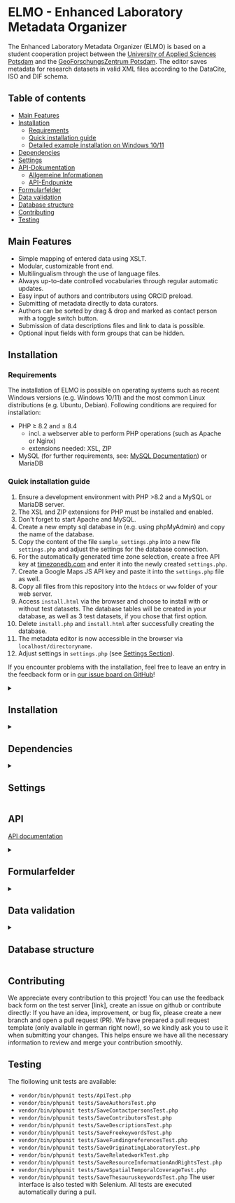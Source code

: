 # ELMO - Enhanced Laboratory Metadata Organizer

The Enhanced Laboratory Metadata Organizer (ELMO) is based on a student cooperation project between the [University of Applied Sciences Potsdam](https://fh-potsdam.de) and the [GeoForschungsZentrum Potsdam](https://gfz.de). The editor saves metadata for research datasets in valid XML files according to the DataCite, ISO and DIF schema.

## Table of contents
  - [Main Features](#main-features)
  - [Installation](#installation)
    - [Requirements](#requirements)
    - [Quick installation guide](#quick-installation-guide)
    - [Detailed example installation on Windows 10/11](#detailed-example-installation-on-windows-1011)
  - [Dependencies](#dependencies)
  - [Settings](#settings)
  - [API-Dokumentation](#api-dokumentation)
    - [Allgemeine Informationen](#allgemeine-informationen)
    - [API-Endpunkte](#api-endpunkte)
  - [Formularfelder](#formularfelder)
  - [Data validation](#data-validation)
  - [Database structure](#database-structure)
  - [Contributing](#contributing)
  - [Testing](#testing)

## Main Features
- Simple mapping of entered data using XSLT.
- Modular, customizable front end.
- Multilingualism through the use of language files.
- Always up-to-date controlled vocabularies through regular automatic updates.
- Easy input of authors and contributors using ORCID preload.
- Submitting of metadata directly to data curators.
- Authors can be sorted by drag & drop and marked as contact person with a toggle switch button.
- Submission of data descriptions files and link to data is possible.
- Optional input fields with form groups that can be hidden.

## Installation

### Requirements

The installation of ELMO is possible on operating systems such as recent Windows versions (e.g. Windows 10/11) and the most common Linux distributions (e.g. Ubuntu, Debian).
Following conditions are required for installation:
- PHP ≥ 8.2 and ≤ 8.4
	- incl. a webserver able to perform PHP operations (such as Apache or Nginx)
	- extensions needed: XSL, ZIP
- MySQL (for further requirements, see: [MySQL Documentation](https://dev.mysql.com/doc/refman/8.0/en/installing-and-configuration.html)) or MariaDB

### Quick installation guide

1. Ensure a development environment with PHP >8.2 and a MySQL or MariaDB server.
2. The XSL and ZIP extensions for PHP must be installed and enabled.
3. Don't forget to start Apache and MySQL.
4. Create a new empty sql database in (e.g. using phpMyAdmin) and copy the name of the database.
5. Copy the content of the file `sample_settings.php` into a new file `settings.php` and adjust the settings for the database connection.
6. For the automatically generated time zone selection, create a free API key at [timezonedb.com](https://timezonedb.com/) and enter it into the newly created `settings.php`.
7. Create a Google Maps JS API key and paste it into the `settings.php` file as well.
8. Copy all files from this repository into the `htdocs` or `www` folder of your web server.
9. Access `install.html` via the browser and choose to install with or without test datasets. The database tables will be created in your database, as well as 3 test datasets, if you chose that first option.
10. Delete `install.php` and `install.html` after successfully creating the database.
11. The metadata editor is now accessible in the browser via `localhost/directoryname`.
12. Adjust settings in `settings.php` (see [Settings Section](#einstellungen)).

If you encounter problems with the installation, feel free to leave an entry in the feedback form or in [our issue board on GitHub](https://github.com/McNamara84/gfz-metadata-editor-msl-v2/issues)!

<details> 
  <summary> 

  ## Installation
  </summary>

  ### Requirements

  The installation of ELMO is possible on operating systems such as recent Windows versions (e.g. Windows 10/11) and the most common Linux distributions (e.g. Ubuntu, Debian).
  Following conditions are required for installation:
  - PHP ≥ 8.2 and ≤ 8.4
    - incl. a webserver able to perform PHP operations (such as Apache or Nginx)
    - extensions needed: XSL, ZIP
  - MySQL (for further requirements, see: [MySQL Documentation](https://dev.mysql.com/doc/refman/8.0/en/installing-and-configuration.html)) or MariaDB

  ### Quick installation guide

  1. Ensure a development environment with PHP >8.2 and a MySQL or MariaDB server.
  2. The XSL and ZIP extensions for PHP must be installed and enabled.
  3. Don't forget to start Apache and MySQL.
  4. Create a new empty sql database in (e.g. using phpMyAdmin) and copy the name of the database.
  5. Copy the content of the file `sample_settings.php` into a new file `settings.php` and adjust the settings for the database connection.
  6. For the automatically generated time zone selection, create a free API key at [timezonedb.com](https://timezonedb.com/) and enter it into the newly created `settings.php`.
  7. Create a Google Maps JS API key and paste it into the `settings.php` file as well.
  8. Copy all files from this repository into the `htdocs` or `www` folder of your web server.
  9. Access `install.php` via the browser. The database tables will be created automatically in your database.
  10. The metadata editor is now accessible in the browser via `localhost/directoryname`.
  11. Adjust settings in `settings.php` (see [Settings Section](#einstellungen)).

  If you encounter problems with the installation, feel free to leave an entry in the feedback form or in [our issue board on GitHub](https://github.com/McNamara84/gfz-metadata-editor-msl-v2/issues)!
  
  <details>
  <summary>

  ### Detailed example installation on Windows 10/11
  </summary>

  This section will further explain the installation of the metadata editor with the help of a more detailed step-by-step guide on how to install the metadata editor on Windows 10/11 using PHP and MySQL. For a local development environment, localhost-based access to the server is usually sufficient.
  #### 1. Setting up the development environment
  - Download and run the installer from the official [PHP website](https://www.php.net/downloads.php) (PHP > 8.2).
  - Install [MySQL](https://dev.mysql.com/downloads/installer/) or MariaDB.
  - Install and enable the XSL and ZIP extensions for PHP. In order to do that, open the `php.ini` file and uncomment the line for the required extensions.
  #### 2. Starting Apache and MySQL
  - If you're using an all-in-one solutions such as XAMPP or WampServer, you can start Apache directly from the XAMPP or WampServer control panel.
  - Alternatively, you can manually start Apache by navigating to the `bin` directory of Apache (e.g., `C:\xampp\apache\bin`) and running `httpd.exe`.
  #### 3. Creating an empty SQL database
  - Using phpMyAdmin: If you're using XAMPP or WampServer, phpMyAdmin is already installed. You can access it by going to `http://localhost/phpmyadmin` in your browser.
  - Create a new database and remember the name of it, as you'll need it later in the next step.
  - Alternatively, using the Windows PowerShell: 
    - Start MySQL in the Shell while being in your SQL directory: `mysql -u root -p`
    - Create a database: `CREATE DATABASE your_database;`
    - Create a new MySQL-user for the installation: `CREATE USER 'username'@'localhost' IDENTIFIED BY 'password';`
    - Granting rights to this user: `GRANT CREATE ON your_database.* TO 'username'@'localhost';` and save with `FLUSH PRIVILEGES;`
    - Optional: confirm the creation of the database while being logged in as the new user: `SHOW DATABASES;`
  #### 4. Setting up the `settings.php` file
  - Download all files from this repository into the `htdocs`or`www`folder of your webserver.
  - Create `settings.php`:
     - Copy the entire contents of `sample_settings.php` which is located in the first level of the ELMO repository and save it as `settings.php` in the same directory.
  - Adjust the database connection:
    - Open the `settings.php` file with a text editor and modify the database connection settings according to your database name, user, password and host. The default MySQL user ist 'root'. Change this to the MySQL-user you just created in step 3. The host value typically remains as 'localhost'.
  #### 5. Setting up the application
  - Access the installation script in your browser as follows: `http://localhost/your_directory/install.html`. This script will automatically create the required tables in the database you specified in step 3. In addition, three test datasets are installed through `install.html` if you chose this option.
  #### 6. Delete installation files
  - Please delete `install.php` and `install.html` after successfully creating the database.
  #### 7. (Optional) Creating an API key for the automatically generated time zone selection
  - Sign up for a free API key at [timezonedb.com](https://timezonedb.com/). After registration, you should receive an email with your account data including your API key.
  - Insert your API key in `settings.php`in the according line.
  #### 8. Creating a Google Maps JS API key
  - Get a Google Maps JS API key via the [Google Cloud Console](https://console.cloud.google.com). To do this, create a project, enable the Google Maps JavaScript API and get your API key.
  - Insert your Google Maps API key in the corresponding line in the `settings.php`file. 
  #### 9. Accessing the metadata editor
  - After the installation is complete, you should be able to access the metadata editor in your browser at `http://localhost/your_directory`.
  - Settings may be modified in `settings.php`.
  </details>
</details> 

<details>
  <summary>

  ## Dependencies
  </summary>

The following third-party dependencies are included in header.html and footer.html:

- [Bootstrap 5.3.3](https://github.com/twbs/bootstrap/releases)<br>
  For the design, responsiveness and dark mode.
- [Bootstrap Icons 1.11.3](https://github.com/twbs/icons/releases)<br>
  For the icons used.
- [jQuery 3.7.1](https://github.com/jquery/jquery/releases)<br>
  For the event handlers in JavaScript and to simplify the JavaScript code.
- [jQuery UI 1.14.1](https://github.com/jquery/jquery-ui/releases)<br>
  Extends jQuery with the autocomplete function that we currently use for the affiliation fields.
- [Tagify 4.33.2](https://github.com/yairEO/tagify/releases)<br>
  Is used for the Thesaurus Keywords field, the entry of multiple affiliations and free keywords.
- [jsTree 3.3.17](https://github.com/vakata/jstree/releases)<br>
  Is used to display the thesauri as a hierarchical tree structure.
- [Swagger UI 5.18.2](https://github.com/swagger-api/swagger-ui/releases)<br>
  For displaying the dynamic and interactive API documentation in accordance with OpenAPI standard 3.1.
</details>

<details>
  <summary>

  ## Settings
  </summary>

  In addition to the access data for the database, other settings can also be adjusted in the `settings.php` file:

  - `$host`: Database host.
  - `$username`: Username of the user with access to the given database.
  - `$password`: Password of database user.
  - `$database`: Name of the database created.
  - `$maxTitles`: Defines the maximum number of titles that users can enter in the editor.
  - `$apiKeyElmo`: A self-defined security key to connect cron jobs with api calls to `/update/` for refreshing the vocabularies.
  - `$mslLabsUrl`: URL to the JSON file with the current list of laboratories.
  - `$showFeedbackLink`: true-> feedback function switched on, false-> feedback function switched off
  - `$smtpHost`: URL to the SMTP mail server
  - `$smtpPort`: Port of the mail server
  - `$smtpUser`: User name of the mailbox for sending the mails
  - `$smtpPassword`: Password of the mailbox
  - `$smtpSender`: Name of the sender in the feedback mails
  - `$feedbackAddress`: Email Address to which the feedback is sent
  - `$xmlSubmitAddress`: Email Address to which the finished XML file is sent
  - `$showMslLabs`: Specifies whether the form group Originating Laboratory should be displayed (true/false).
  - `$showMslVocabs`: Specifies whether the form group MSL keywords should be displayed (true/false).
</details>

## API

[API documentation](https://elmo.cats4future.de/api/v2/docs/index.html)

<details>
  <summary>

  ## Formularfelder
  </summary>

### Resource Information

- DOI

  This field contains the DOI (Digital Object Identifier) that identifies the resource.
  - Data type: String
  - Occurrence: 0-1
  - The corresponding field in the database where the value is stored is called: `doi` in the table `Resource`
  - Restrictions: Must be in “prefix/suffix” format
  - [DataCite documentation](https://datacite-metadata-schema.readthedocs.io/en/4.5/properties/identifier/)
  - Example values: `10.5880/GFZ.3.1.2024.002`, `10.5880/pik.2024.001`
  - Mapping: is mapped to `<identifier>` in the DataCite scheme and to `<gmd:fileIdentifier>` as well as `<gmd:identifier> <gmd:MD_Identifier> <gmd:code>` and `<gmd:distributionInfo> <gmd:MD_Distribution> <gmd:transferOptions> <gmd:MD_DigitalTransferOptions> <gmd:onLine> <gmd:CI_OnlineResource>` in the ISO scheme

- Publication Year

    This field contains the publication year of the resource.
    - Data type: Year
    - Occurrence: 1
    - The corresponding field in the database where the value is saved is called: `year` in the table `year`
    - Restrictions: A year in four-digit format. Values allowed in four-digit format: 1901 to 2155 (due to data type YEAR)
    - [DataCite documentation](https://datacite-metadata-schema.readthedocs.io/en/4.5/properties/publicationyear/#publicationyear)
    - Example values: `1998`, `2018`
    - Mapping: is mapped to `<publicationYear>` in the DataCite scheme


- Resource Type

  This field contains the type of resource.
  - Data type: String
  - Occurrence: 1
  - The corresponding field in the database where the value is saved is called: `resource_type_general` in the table `Resource_Type`
  - Restrictions: must be selected from [controlled list](https://datacite-metadata-schema.readthedocs.io/en/4.5/appendices/appendix-1/resourceTypeGeneral/#resourcetypegeneral) 
  - [DataCite documentation](https://datacite-metadata-schema.readthedocs.io/en/4.5/properties/resourcetype/#a-resourcetypegeneral)
  - Example values: `Dataset`, `Audiovisual`, `Book`
  - Mapping: mapped to `<resourceType resourceTypeGeneral="XX">` in the DataCite scheme

- Version

  This field contains the version number of the resource.
  - Data type: Float
  - Occurrence: 0-1
  - The corresponding field in the database where the value is saved is called: `version` in the table `Resource`
  - Restrictions: None 
  - [DataCite documentation](https://datacite-metadata-schema.readthedocs.io/en/4.5/properties/version/)
  - Example values: `1.0` `2.1` `3.5`
  - Mapping: mapped to `<version>` in DataCite scheme

- Language of Dataset

  This field contains the language of the dataset
  - Data type: String
  - Occurence: 1
  - The corresponding field in the database where the value is saved is called: `name` in the table `Language`
  - Restrictions: must be selected from controlled list
  - [DataCite documentation](https://datacite-metadata-schema.readthedocs.io/en/4.5/properties/language/)
  - Beispielwerte: `Englisch`, `German`, `French`
  - Mapping: mapped to `<language>` element in DataCite scheme and to `<gmd:language>` in ISO scheme 

- Title

  This field contains the title of the resource.
  - Data type: String
  - Occurrence: 1-n, with n=$maxTitles specified in the settings.php
  - The corresponding field in the database where the value is stored is called: `text` in the table `title`
  - Restrictions: None
  - [DataCite documentation](https://datacite-metadata-schema.readthedocs.io/en/4.5/properties/title/)
  - Example values: `Drone based photogrammetry data at the Geysir`
  - Mapping: mapped to `<titles> <title>` in DataCite scheme and `<identificationInfo> <MD_DataIdentification> <citation> <CI_Citation> <title>` or `...<alternateTitle` depending on the title type

- Title Type

  This field contains the type of title (other than the main title).
  - Data type: String
  - Occurrence: 1, if the corresponding title is not the main title
  - The corresponding field in the database where the value is stored is called: `name` in the table `Title_Type`
  - Restrictions: must be selected from controlled list
  - [DataCite documentation](https://datacite-metadata-schema.readthedocs.io/en/4.5/properties/title/#a-titletype)
  - Example values: `Translated Title`
  - Mapping: mapped to `<title titleType="TranslatedTitle">` in the datacite scheme

### Licenses & Rights

- Rights Title
The content of this field is mapped to `<rights>` in the DataCite scheme and to `<resourceConstraints> <gmd:MD_Constraints> <gmd:useLimitation>` as well as `<gmd:resourceConstraints> <gmd:MD_LegalConstraints>` in the ISO scheme.

  This field contains the title of the license with its abbreviation.
  - Data type: String
  - Occurrence: 1
  - The corresponding fields in the database where the value is stored is called: `text`and `rightsIdentifier` in the table `Rights`
  - Restrictions: Mandatory field. Must be selected from controlled list
  - [DataCite documentation](https://datacite-metadata-schema.readthedocs.io/en/4.5/properties/rights/)
  - Example value: `Creative Commons Attribution 4.0 International (CC-BY-4.0)`

- *Saved in backend (not visible to user):* rightsURI

  This field contains the URI of the License.
  - Data Type: String
  - Occurence: 1
  - The corresponding fields in the database where the value is stored is called: `rightsURI` in the table `Rights`
  - Restrictions: Mandatory field. Must be selected from controlled list
  - [DataCite documentation](https://datacite-metadata-schema.readthedocs.io/en/4.5/properties/rights/#a-rightsuri)
  - Example values: `https://creativecommons.org/licenses/by/4.0/legalcode`

- *Saved in backend (not visible to user):* forSoftware

  This field specifies if the license is used for software (forSoftware=1) or not (forSoftware=0). The controlled list changes for users based on this parameter when resource type Software is chosen.

### Authors
Author information mapped to `<creator>` element in the datacite scheme and to `<citedResponsibleParty>` in the ISO scheme.
Occurrence is: 1-n

- Last Name 

  This field contains the author's surname.
  - Data type: String
  - Occurrence: 1
  - The corresponding field in the database where the value is stored is called: `familyname` in the table `author`
  - Restrictions: mandatory field, only letters allowed
  - [DataCite documentation](https://datacite-metadata-schema.readthedocs.io/en/4.5/properties/creator/#familyname)
  - Example values: `Jemison`, `Smith`

- First Name

  This field contains the author's first name.
  - Data type: String
  - Occurrence: 1
  - The corresponding field in the database where the value is stored is called: `givenname` in the table `author`
  - Restrictions: mandatory field, only letters allowed
  - [DataCite documentation](https://datacite-metadata-schema.readthedocs.io/en/4.5/properties/creator/#givenname)
  - Example values: `Lisa`, `Elisa`

- Author ORCID

  This field contains the author's ORCID (Open Researcher and Contributor ID).
  - Data type: String
  - Occurrence: 0-1
  - The corresponding field in the database where the value is stored is called: `orcid` in the table `author`
  - Restrictions: Must be in the format “xxxx-xxxx-xxxx-xxxx-xxxx”.
  - [DataCite documentation](https://datacite-metadata-schema.readthedocs.io/en/4.5/properties/creator/#nameidentifier)
  - Example values: `0000-0001-5727-2427`, `0000-0003-4816-5915`

- Affiliation
 
  This field contains the author's affiliation.
  - Data type: String
  - Occurrence: 0-n
  - The corresponding field in the database where the value is stored is called: `name` in the table `affiliation`
  - Restrictions: None, can be chosen from the dropdown menu or given as free text
  - [DataCite documentation](https://datacite-metadata-schema.readthedocs.io/en/4.5/properties/creator/#affiliation)
  - Example values: `Technische Universität Berlin`, `Helmholtz Centre Potsdam - GFZ German Research Centre for Geosciences`

- *Saved in backend (not visible to user):* rorId

  If an affiliation is chosen from the dropdown menu, which contains the entry from the Research Organization Registry (ROR), the assiciated ROR-ID is saved.
  - Occurrence: 0-n
  - The corresponding field in the database where the value is stored is called: `rorId` in the table `affiliation`
  - Restrictions: is automatically saved when an affiliation is chosen
  - [DataCite documentation](https://datacite-metadata-schema.readthedocs.io/en/4.5/properties/creator/#a-affiliationidentifier)
  - Example values: `03v4gjf40`, `04z8jg394`

#### Contact Person(s)
A Contact Person is saved as a "Contributor" with the role "Contact Person" in the DataCite scheme (version 4.5) and as a "Point of Contact" in the ISO scheme (Version 2012-07-13). Authors can be labelled as a contact person with the help of a toggle switch button which adds the additional fields required for contact (Email address, Website).

- Last name

  This field contains the surname of the person.
  - Data type: String
  - Occurrence: 1
  - The corresponding field in the database where the value is stored is called: familyname in the Contact_Person table
  - Restrictions: Mandatory
  - Example values: `Jemison`, `Smith`

- Firstname

  This field contains the first name of the person.
  - Data type: String
  - Occurrence: 1
  - The corresponding field in the database where the value is stored is called: givenname in the table Contact_Person
  - Restrictions: Mandatory
  - Example values: `John`, `Jane`

- Email address

  This field contains the email address of the person or organisation.
  - Data type: String
  - Occurrence: 1
  - The corresponding field in the database where the value is stored is called: email in the Contact_Person table
  - Restrictions: Mandatory
  - Example values: `ali.mohammed@gfz.de`, `holger.ehrmann@gfz.de`

- Website

  This field contains the organisation's website.
  - Data type: String
  - Occurrence: 0-1
  - The corresponding field in the database where the value is stored is called: website in the Contact_Person table
  - Restrictions: Optional
  - Example values: `gfz.de`, `fh-potsdam.de`

- Affiliation
  This field contains the affiliation of the person.
  - Data type: String
  - Occurrence: 0-n
  - The corresponding field in the database where the value is saved is called: name in the Affiliation table.
  - Restrictions: Optional
  - Example values: `Technische Universität Berlin`, `GFZ, Helmholtz-Zentrum Potsdam - Deutsches GeoForschungsZentrum GFZ`
  - Note: As in all affiliation fields the ROR ID is saved, when an affiliation is chosen from the list

### Originating Laboratory
The controlled list is provided and maintained by Utrecht University ([MSL Laboratories](https://github.com/UtrechtUniversity/msl_vocabularies/blob/main/vocabularies/labs/labnames.json)) and can be updated via API call (see [API documentation](https://elmo.cats4future.de/api/v2/docs/index.html)).

- Laboratory Name
  This field contains the laboratory, where the research data came from. Its content is mapped to `<contributor contributorType="HostingInstitution"><contributorName>` in the DataCite scheme. 
  - Data Type: String
  - Occurence: 0-n
  - The corresponding field in the database is called: `laboratoryname` in the table `originating_laboratory`
  - Restrictions: Controlled list
  - [DataCite documentation](https://datacite-metadata-schema.readthedocs.io/en/4.5/properties/contributor/#a-contributortype)
  - Example values: `Fragmentation Lab (Ludwig-Maximilians-University Munich, Germany)`, `TecMOD - GRmodel (CNRS-Rennes 1 University, France)`

- *Saved in backend (not visible to user):* LabId, laboratoryAffiliation
    The purpose of these fields is to clearly identify the originating laboratory. The contents are mapped to `<nameIdentifier nameIdentifierScheme="labid">` and `<affiliation>` in the DataCite scheme.
    - Data type: String
    - Occurence: 1
    - The corresponding field in the database where the values are saved are called: `labId` in the table `originating_laboratory` and `name` in the table `affiliation`
    - Restrictions: Fields are filled automatically with data provided by the vocabulary provider and maintainer
    - Example values: 
      LabID `9cd562c216daa82792972a074a222c52`, 
      laboratoryAffiliation `Ludwig-Maximilians-University Munich, Munich, Germany`


### Contributors

#### _Person_
Contributor fields are optional. Only when one of the fields is filled the fields "Last Name", "First Name" and "Role" become mandatory . The contents of the fields are mapped to `<contributor contributorType="ROLE">` with `<contributorName nameType="Personal">` in the DataCite scheme.

- ORCID

  This field contains the ORCID of the contributor (Open Researcher and Contributor ID).
  - Data type: String
  - Occurrence: 0-1
  - The corresponding field in the database where the value is stored is called: `orcid` in the `Contributor_Person` table
  - Restrictions: Must be in the format “xxxx-xxxx-xxxx-xxxx-xxxx”
  - [DataCite documentation](https://datacite-metadata-schema.readthedocs.io/en/4.5/properties/contributor/#a-nameidentifierscheme)
  - Example values: `1452-9875-4521-7893`, `0082-4781-1312-884x`

- Last Name 

  This field contains the contributpr's surname.
  - Data type: String
  - Occurrence: 1, if a contributor person is specified
  - The corresponding field in the database where the value is stored is called: `familyname` in the table `Contributor_Person`
  - Restrictions: Only letters are allowed.
  - [DataCite documentation](https://datacite-metadata-schema.readthedocs.io/en/4.5/properties/contributor/#familyname)
  - Example values: `Jemison`, `Smith`

- First Name

  This field contains the contributpr's surname.
  - Data type: String
  - Occurrence: 1, if a contributor person is specified
  - The corresponding field in the database where the value is stored is called: `givenname` in the table `Contributor_Person`
  - Restrictions: Only letters are allowed
  - [DataCite documentation](https://datacite-metadata-schema.readthedocs.io/en/4.5/properties/contributor/#givenname)
  - Example values: `John`, `Jane`

- Role

  This field contains the role(s) of the contributor(s).
  - Data type: String
  - Occurrence: 1-10, if a contributor person is specified
  - The corresponding field in the database where the value is stored is called: `name` in the `Role` table
  - Restrictions: must be selcted from controlled list
  - [DataCite documentation](https://datacite-metadata-schema.readthedocs.io/en/4.5/properties/contributor/#a-contributortype)
  - Example values: `Data Manager`, `Project Manager`

- Affiliation

  This field contains the affiliation of the contributor(s).
  - Data type: String
  - Occurrence: 0-n
  - The corresponding field in the database where the value is stored is called: `name` in the table `Affiliation`
  - Restrictions: None, can be selected from list
  - [DataCite documentation](https://datacite-metadata-schema.readthedocs.io/en/4.5/properties/contributor/#affiliation)
  - Example values: `Technische Universität Berlin`, `GFZ, Helmholtz-Zentrum Potsdam - Deutsches GeoForschungsZentrum GFZ`
    - Note: As in all affiliation fields the ROR ID is saved, when an affiliation is chosen from the list

#### _Organisation_
Contributor fields are optional. Only when one of the fields is filled the fields "Organisation Name" and "Role" become mandatory. The contents of the fields are mapped to `<contributor contributorType="ROLE">` in the DataCite scheme with `<contributorName nameType="Organizational">`

- Organisation Name

  This field contains the name of the institution.
  - Data type: String
  - Occurrence: 1, if contributing organisation is specified
  - The corresponding field in the database where the value is saved is called: `name` in the table `contributor_institution`
  - Restrictions: None
  - [DataCite documentation](https://datacite-metadata-schema.readthedocs.io/en/4.5/properties/contributor/#contributorname)
  - Example values: `University of Applied Sciences Potsdam`, `Helmholtz Centre Potsdam - GFZ German Research Centre for Geosciences`

- Role

  This field contains the role/roles of the institution.
  - Data type: String
  - Occurrence: 1-10
  - The corresponding field in the database where the value is stored is called: `name` in the table `Role`
  - Restrictions: must be selected from controlled list
  - [DataCite documentation](https://datacite-metadata-schema.readthedocs.io/en/4.5/properties/contributor/#a-contributortype)
  - Example values: `Data Collector`, `Data Curator`.
  
- Affiliation

  This field contains the affiliation of the contributing institution.
  - Data type: String
  - Occurrence: 0-n
  - The corresponding field in the database where the value is stored is called: `name` in the `Affiliation` table
  - Restrictions: None, can be selected from list
  - [DataCite documentation](https://datacite-metadata-schema.readthedocs.io/en/4.5/properties/contributor/#affiliation)
  - Example values: `Education and Science Workers' Union`, `Institute of Science and Ethics`
  - Note: As in all affiliation fields the ROR ID is saved, when an affiliation is chosen from the list
 
### Descriptions
- Abstract
  This field contains the abstract of the dataset. It is mapped to `<descriptions><description descriptionType="Abstract">` in the DataCite scheme and to `<identificationInfo><MD_DataIdentification><abstract>` in the ISO scheme
  - Data type: String
  - Occurence: 1
  - The corresponding field in the database where the value is saved is called: `description` in the table `description` with `type=Abstract`
  - Restrictions: None
  - [DataCite documentation](https://datacite-metadata-schema.readthedocs.io/en/4.5/appendices/appendix-1/descriptionType/#abstract)
  - Example value: `The dataset contains a subset of an airborne hyperspectral HyMap image over the Cabo de Gata-Nίjar Natural Park in Spain from 15.06.2005, and soil wet chemistry data based on in-situ soil sampling. The Cabo de Gata-Nίjar Natural Park is a semi-arid mediterranean area in Southern Spain, sparsely populated and with a range of landscape patterns.`

- Methods
  This field contains the The methodology employed for the study or research. It is mapped to `<descriptions><description descriptionType="Methods">` in the DataCite scheme.
  - Data type: String
  - Occurence: 0-1
  - The corresponding field in the database where the value is saved is called: `description` in the table `description` with `type = Methods`
  - Restrictions: None
  - [DataCite documentation](https://datacite-metadata-schema.readthedocs.io/en/4.5/appendices/appendix-1/descriptionType/#methods)
  - Example value: `Graphical representation of the steps used to reconstruct sequence alignments of the Nudix superfamily, as described in the Materials and Methods section. (A) The pipeline to build the 78-PDB structure guided sequence alignment. (B) The pipeline to build the 324-core sequence alignment guided by the 78-PDB sequence alignment. (C) The pipeline to build the alignment of the complete Nudix clan (38,950 sequences). (D) Illustration of how to combine two alignment into one guided by a scaffold alignment.`

- TechnicalInfo
  This field contains detailed information that may be associated with design, implementation, operation, use, and/or maintenance of a process, system, or instrument. It is mapped to `<descriptions><description descriptionType="TechnicalInfo">` in the DataCite scheme.
  - Data type: String
  - Occurence: 0-1
  - The corresponding field in the database where the value is saved is called: `description` in the table `description` with `type = Technical Information`
  - Restrictions: None
  - [DataCite documentation](https://datacite-metadata-schema.readthedocs.io/en/4.5/appendices/appendix-1/descriptionType/#technicalinfo)
  - Example value: `Scripts written and run using Wolfram Mathematica (confirmed with versions 10.2 to 11.1). Assumes raw data matches format produced by a LTQ Orbitrap Velos mass spectrometer and exported by the proprietary software (Xcalibur) to a comma-separated values (.csv) file. The .csv files are the expected input into the Mathematica scripts. `

- Other
  Other description information that does not fit into an existing category. Content of the field is mapped to `<descriptions><description descriptionType="Other">` in the DataCite scheme.
  - Data type: String
  - Occurence: 0-1
  - The corresponding field in the database where the value is saved is called: `description` in the table `description` with `type = Other`
  - Restrictions: None
  - [DataCite documentation](https://datacite-metadata-schema.readthedocs.io/en/4.5/appendices/appendix-1/descriptionType/#other)
  - Example value:  `This is the description of a data set that does not fit into the categories of abstract, methods or technical information, but is nevertheless extremely necessary.`

### Keywords
Contents from the keyword fields "EPOS Multi-Scale Laboratories Keywords", "GCMD Science Keywords" and "Free Keywords" are mapped to `<subject>` in the DataCite 4.5 scheme and to `<descriptiveKeywords> <MD_Keywords> <keyword>` in the ISO scheme. 

#### EPOS Multi-Scale Laboratories Keywords

Keywords from the [EPOS Multi-Scale Laboratories vocabularies](https://epos-msl.uu.nl/vocabularies) are provided by Utrecht University on [GitHub](https://github.com/UtrechtUniversity/msl_vocabularies). Vocabulary can be updated from the repository via API (see [API Documentation](https://elmo.cats4future.de/api/v2/docs/index.html)).

- EPOS Multi-Scale Laboratories Keyword

  This field contains keywords to describe the content of the resource.
  - Data type: String
  - Occurrence: 0-n
  - The corresponding field in the database is called: `keyword` in the table `thesaurus_keywords`
  - Restrictions: Controlled vocabulary
  - [DataCite documentation](https://datacite-metadata-schema.readthedocs.io/en/4.5/properties/subject/)
  - Example values: `Material > minerals > chemical elements > selenium`, `Geochemistry > measured property > selenium`

- *Saved in backend (not visible to user):* scheme, schemeURI, valueURI und language

  The purpose of these fields is to clearly identify the keyword.
  - Data type: String
  - Occurence: 1 for controlled (thesaurus) keywords
  - The corresponding field in the database where the value is saved is called: `scheme`, `schemeURI`, `valueURI` and `language` in the table `thesaurus_keywords`
  - Restrictions: fields are filled automatically with data provided by the vocabulary provider and maintainer
  - [DataCite documentation](https://datacite-metadata-schema.readthedocs.io/en/4.5/properties/subject/#a-scheme)
  - Example values: 
    scheme `https://epos-msl.uu.nl/voc/materials/1.3/`, 
    schemeURI `https://epos-msl.uu.nl/voc/materials/1.3/`, 
    valueURI `https://epos-msl.uu.nl/voc/materials/1.3/minerals-chemical_elements-selenium`, 
    language `en`

#### GCMD Science Keywords

Keywords from the GCMD vocabulary. Only GCMD Science Keywords (Earth Science and Earth Science Services) are available for selection. Can be updated from [NASA's GCMD](https://www.earthdata.nasa.gov/data/tools/idn/gcmd-keyword-viewer) repository via API (see [API documentation](https://elmo.cats4future.de/api/v2/docs/index.html))

- GCMD Science Keyword

  This field contains keywords to describe the content of the resource.
  - Data type: String
  - Occurrence: 0-n
  - The corresponding field in the database is called: `keyword` in the table `thesaurus_keywords`
  - Restrictions: Terms can be selected from controlled list
  - [DataCite documentation](https://datacite-metadata-schema.readthedocs.io/en/4.5/properties/subject/)
  - Example Values: `Science Keywords > EARTH SCIENCE > OCEANS > SEA ICE > SEA ICE VOLUME`,`Science Keywords > EARTH SCIENCE > TERRESTRIAL HYDROSPHERE > WATER QUALITY/WATER CHEMISTRY > CONTAMINANTS > SELENIUM`

- *Saved in backend (not visible to user):* scheme, schemeURI, valueURI, language

  The purpose of these fields is to clearly identify the keyword.
  - Data type: String
  - Occurence: 1 for controlled (thesaurus) keywords
  - The corresponding field in the database where the value is saved is called: `scheme`, `schemeURI`, `valueURI` and `language` in the table `thesaurus_keywords`
  - Restrictions: fields are filled automatically with data provided by the vocabulary provider and maintainer
  - [DataCite documentation](https://datacite-metadata-schema.readthedocs.io/en/4.5/properties/subject/#a-scheme)
  - Example values: 
    scheme `NASA/GCMD Earth Science Keywords`, 
    schemeURI `https://gcmd.earthdata.nasa.gov/kms/concepts/concept_scheme/sciencekeywords"`, 
    valueURI `https://gcmd.earthdata.nasa.gov/kms/concept/b2318fb3-788c-4f36-a1d1-36670d2da747"`, 
    language `en`

#### Free Keywords

- Free Keyword

This field contains free keywords that are not part of a thesaurus.
  - Data type: String
  - Occurrence: 0-n
  - The corresponding field in the database where the value is saved is called: `free_keyword` in the table `free_keywords`
  - Restrictions: Dublicates are not allowed
  - [DataCite documentation](https://datacite-metadata-schema.readthedocs.io/en/4.5/properties/subject/#a-scheme)
  - Example values: `Seismic tremor`, `Acoustic Emission`

### Dates
In the DataCite scheme: All field data are mapped to `<dates>`, with `dateType dateType="Available">` for the Embargo and `dateType="Created"` for the Date created.
In the ISO scheme: The data from Date created are mapped to `<date>`, while Embargo until are mapped to `<gml:endPosition>`.

- Date created
  
  This field contains the date the resource itself was put together; this could refer to a timeframe in ancient history, a date range, or a single date for a final component, e.g., the finalized file with all the data.
  - Data type: Date
  - Occurrence: 1
  - The corresponding field in the database where the value is stored is called: `dateCreated` in the `resource` table
  - Restrictions: This field must be a valid calendar date
  - [DataCite documentation](https://datacite-metadata-schema.readthedocs.io/en/4.5/appendices/appendix-1/dateType/#created)
  - Example values: `2024-06-05` `1999-04-07`

- Embargo until

  This field contains the date the resource is made publicly available, marking the end of an embargo period.
  - Data typ: Date
  - Occurrence: 0-1
  - The corresponding field in the database where the value is stored is called: `dateEmbargoUntil` in the `resource` table
  - Restrictions: This field must be a valid calendar date
  - [DataCite documentation](https://datacite-metadata-schema.readthedocs.io/en/4.5/appendices/appendix-1/dateType/#available)
  - Example values: `2024-06-15` `2000-12-31`

### Spatial and temporal coverage

Spatial and temporal coverage specifies the geographic region and time frame that the dataset encompasses, providing essential context for its relevance and applicability.
In the DataCite scheme: The data from Latitude, Longitude and Description are mapped to `<geoLocations>`, while Start Date/Time and End Date/Time are mapped to `<date dateType="Collected">`.
In the ISO scheme: All field data are mapped to `<EX_Extent>`. Occurency of spatial and temporal coverage is 0-n.

- Latitude Min
  
  This field contains the geographic latitude of a single coordinate or the smaller geographic latitude of a rectangle.
  - Data type: Floating-point number
  - Occurrence: 0-1
  - The corresponding field in the database where the value is stored is called: latitudeMin in the spatial_temporal_coverage table
  - Restrictions: Only positive and negative numbers in the value range from -90 to +90
  - [DataCite documentation](https://datacite-metadata-schema.readthedocs.io/en/4.5/properties/geolocation/#southboundlatitude)
  - Example values: `52.0317983498743` `-3.234`

- Latitude Max
  
  This field contains the larger geographic latitude of a rectangle.
  - Data type: Floating-point number
  - Occurrence: 0-1, becomes mandatory if Longitude Max is filled
  - The corresponding field in the database where the value is stored is called: latitudeMax in the spatial_temporal_coverage table
  - Restrictions: Only positive and negative numbers in the value range from -90 to +90
  - [DataCite documentation](https://datacite-metadata-schema.readthedocs.io/en/4.5/properties/geolocation/#northboundlatitude)
  - Example values: `49.72437624376` `-32.82438824398`
  
- Longitude Min
  
  This field contains the geographic longitude of a single coordinate or the smaller geographic longitude of a rectangle.
  - Data type: Floating-point number
  - Occurrence: 0-1
  - The corresponding field in the database where the value is stored is called: longitudeMin in the spatial_temporal_coverage table
  - Restrictions: Only positive and negative numbers in the value range from -180 to +180
  - [DataCite documentation](https://datacite-metadata-schema.readthedocs.io/en/4.5/properties/geolocation/#westboundlongitude)
  - Example values: `108.0317983498743` `-3.04`
  
- Longitude Max
  
  This field contains the larger geographic longitude of a rectangle.
  - Data type: Floating-point number
  - Occurrence: 0-1, becomes mandatory if Latitude Max is filled
  - The corresponding field in the database where the value is stored is called: longitudeMax in the spatial_temporal_coverage table
  - Restrictions: Only positive and negative numbers in the value range from -180 to +180
  - [DataCite documentation](https://datacite-metadata-schema.readthedocs.io/en/4.5/properties/geolocation/#eastboundlongitude)
  - Example values: `99.037543735498743` `-6.4`
  
- Description

  This field contains a free-text explanation of the geographic and temporal context.
  - Data type: Free text
  - Occurrence: 0-1
  - The corresponding field in the database where the value is stored is called: description in the spatial_temporal_coverage table
  - Restrictions: none
  - [DataCite documentation](https://datacite-metadata-schema.readthedocs.io/en/4.5/properties/geolocation/#geolocationplace)
  - Example values: `Several boreholes at regular intervals distributed over the entire surface.`
  
- Start Date
  
  This field contains the starting date of the temporal classification of the dataset.
  - Data type: DATE
  - Occurrence: 0-1 
  - The corresponding field in the database where the value is stored is called: dateStart in the spatial_temporal_coverage table
  - Restrictions: YYYY-MM-DD
  - [DataCite documentation](https://datacite-metadata-schema.readthedocs.io/en/4.5/appendices/appendix-1/dateType/#collected)
  - Example values: `2024-01-02` `1999-08-07`
  
- Start Time
  
  This field contains the starting time.
  - Data type: TIME  
  - Occurrence: 0-1, becomes mandatory, if any time in Spatial and Temporal Coverage is specified, to achieve data consistency
  - The corresponding field in the database where the value is stored is called: timeStart in the spatial_temporal_coverage table
  - Restrictions: hh:mm:ss
  - [DataCite documentation](https://datacite-metadata-schema.readthedocs.io/en/4.5/appendices/appendix-1/dateType/#collected)
  - Example values: `10:43:50` `04:00:00`
  
- End Date
  
  This field contains the ending date of the temporal classification of the dataset.
  - Data type: DATE
  - Occurrence: 0-1
  - The corresponding field in the database where the value is stored is called: dateEnd in the spatial_temporal_coverage table
  - Restrictions: YYYY-MM-DD
  - [DataCite documentation](https://datacite-metadata-schema.readthedocs.io/en/4.5/appendices/appendix-1/dateType/#collected)
  - Example values: `1998-01-02` `2001-07-08`
  
- End Time
  
  This field contains the ending time.
  - Data type: TIME 
  - Occurrence: 0-1, becomes mandatory, if any time in Spatial and Temporal Coverage is specified, to achieve data consistency
  - The corresponding field in the database where the value is stored is called: timeEnd in the spatial_temporal_coverage table
  - Restrictions: hh:mm:ss
  - [DataCite documentation](https://datacite-metadata-schema.readthedocs.io/en/4.5/appendices/appendix-1/dateType/#collected)
  - Example values: `11:34:56` `09:00:00`
  
- Timezone
  
  This field contains the timezone of the start and end times specified. All possible timezones are regularly updated via the API using the getTimezones method if a CronJob is configured on the server. Important: The API key for timezonedb.com must be specified in the settings to enable automatic updates!
  - Data type: String
  - Occurrence: 0-1, mandatory, when Start Date, Start Time, End Date or End Time is filled
  - The corresponding field in the database where the value is stored is called: timezone in the spatial_temporal_coverage table
  - Restrictions: Only values from the list are permitted
  - ISO documentation
  - Example values: `+02:00` `-08:00`

### Related Work
This is mapped to `<relatedIdentifier>` in the DataCite scheme and to `<gmd:aggregationInfo>` in the ISO scheme (not yet implemented). The element is optional in both schemes.

- Relation

  This field contains the type of relation.
  - Data type: String
  - Occurrence: 1, if relatedIdentifier is <0
  - The corresponding field in the database where the value is saved is called: `relation_fk` in the `Related_Work` table
  - Restrictions: A relation type must be selected, if related work is specified
  - Relations can be chosen from a controlled List: [DataCite documentation](https://datacite-metadata-schema.readthedocs.io/en/4.5/properties/relatedidentifier/#b-relationtype)
  - Example values: `IsCitedBy` `IsSupplementTo` `IsContinuedBy`

- Identifier

  - This field contains the identifier
  - Data type: String
  - Occurrence: 1, if relatedIdentifier is <0
  - The corresponding field in the database where the value is stored is called: `Identifier` in the `Related_Work` table
  - Restrictions: Must be specified, if related work specified
  - [DataCite documentation](https://datacite-metadata-schema.readthedocs.io/en/4.5/properties/relatedidentifier/)
  - Example values: `13030/tqb3kh97gh8w`, `0706.0001`, `10.26022/IEDA/112263`

- Identifier Type

  - This field contains the type of the relatedIdentifier.
  - Data type: String
  - Occurrence: 0-1
  - The corresponding field in the database where the value is stored is called: `identifier_type_fk` in the `Related_Work` table
  - if possible, the Identifier Type is automatically selected based on the structure of Identifier (see `function updateIdentifierType`) 
  - Restrictions: Must be selected, if related work is specified
  - must be chosen from a controlled List: [DataCite documentation](https://datacite-metadata-schema.readthedocs.io/en/4.5/properties/relatedidentifier/#a-relatedidentifiertype)
  - Example values: `ARK` `arXiv` `EAN13`

### Funding Reference
This element is optional in the DataCite scheme. However, it is a best practice to supply funding information when financial support has been received.

- Funder
  
  Name of the funding provider.
  - Data type: String
  - Occurence: 0-1, if Funding Reference is specified, then funderName is mandatory. 
  - The corresponding field in the database where the value is stored is called: `funder` in the `Funding_Reference` table
  - Restrictions: Selection from CrossRef funders list is possible, as well as free text
  - [DataCite documentation](https://datacite-metadata-schema.readthedocs.io/en/4.5/properties/fundingreference/)
  - Example values: `Gordon and Betty Moore Foundation`, `Ford Foundation`

- *Saved in backend (not visible to user):* funderId

  Uniquely identifies a funding entity, using Crossrefs' [Funder Registry](https://www.crossref.org/services/funder-registry/)
  - Data type: String
  - Occurence: 0-1
  - The corresponding field in the database where the value is stored is called: `funderid` in the `Funding_Reference` table
  - Restrictions: is automatically saved, if a funder is selected from the dropdown list
  - [DataCite documentation](https://datacite-metadata-schema.readthedocs.io/en/4.5/properties/fundingreference/#funderidentifier)
  - Example values: `http://dx.doi.org/10.13039/100001214`

- *Saved in backend (not visible to user):* funderidtyp

  The type of the funderIdentifier. Is either NULL or "Crossref Funder ID"
  - Data type: String
  - Occurence: 0-1
  - The corresponding field in the database where the value is stored is called: `funderidtyp` in the `Funding_Reference` table
  - Restrictions: can only be "Crossref Funder ID" (if a funder is selected from the dropdown list) or null
  - [DataCite documentation](https://datacite-metadata-schema.readthedocs.io/en/4.5/properties/fundingreference/#a-funderidentifiertype)
  - Value: `Crossref Funder ID`

- Grant Number

  The code assigned by the funder to a sponsored award (grant).
  - Data type: String
  - Occurence: 0-1
  - The corresponding field in the database where the value is stored is called: `grantnumber` in the `Funding_Reference` table
  - Restrictions: None
  - [DataCite documentation](https://datacite-metadata-schema.readthedocs.io/en/4.5/properties/fundingreference/#awardnumber)
  - Example values: `GBMF3859.01` `GBMF3859.22`

- Grant Name

  The human readable title or name of the award (grant).
  - Data type: String
  - Occurence: 0-1
  - The corresponding field in the database where the value is stored is called: `grantname` in the `Funding_Reference` table
  - Restrictions: None
  - [DataCite documentation](https://datacite-metadata-schema.readthedocs.io/en/4.5/properties/fundingreference/#awardtitle)
  - Example values: `Socioenvironmental Monitoring of the Amazon Basin and Xingu`, `Grantmaking at a glance`

</details>

<details>
  <summary>

  ## Data validation
  </summary>

The metadata editor has some mandatory fields which are necessary for the submission of data. These include the following fields:
- **Publication Year**, **Resource Type**, **Language of dataset**, **Title**, **Title Type**(_not for the first (main) title!_), **Author Lastname**, **Author Firstname**,**Contact Person Lastname**, **Contact Person Firstname**, **Contact Person Email address**, **Descriptions Abstract**, **Date created**, **Min Latitude**, **Min Longitude**, **STC Description**, **STC Date Start**, **STC Date End** und **STC Timezone**.❗


The other fields are optional and are used to further enrich the data set with metadata. The following fields are optional:
- **DOI**, **Version**, **Rights**, **Author ORCID**, **Author Affiliation**, **Contact Person Website**, **Contact Person Affiliation**, **Contributor ORCID**, **Contributor Role**, **Contributor Lastname**, **Contributor Firstname**, **Contributor Affiliation**, **Contributor Organisation Name**, **Contributor Organisation Role**, **Contributor Organisation Affiliation**, **Description Methods**, **Description TechnicalInfo**, **Description Other**, **Thesaurus Keywords**, **MSL Keywords**, **Free Keywords**, **STC Max Latitude**, **STC Max Longitude**, **STC Time Start**, **STC Time End**, **Related work all fields** and **Funding Reference all fields**.✅


In certain cases, some subfields within a formgroup become mandatory. This affects the following fields:

Formgroup Contributors:
  - **Contributor Role**, **Contributor Lastname** and **Contributor Firstname** become mandatory, if one of the Contributor Person fields is filled in
  - **Contributor Organisation Name** and **Contributor Organisation Role** become mandatory, if one of the Contributor Organisation fields is filled in (this includes **Contributor Organisation Affiliation**)

Formgroup Spatial and Temporal Coverages: 
  - Per default, no specification of any fields is required here when leaving all fields empty. Filling in any of the optional fields results in a change of mandatory fields.
  - **Min Latitude**, **Min Longitude**, **Description**, **Date Start**, **Date End** and **Timezone** will become mandatory, if only one field of the formgroup gets filled in 
  - **Max Latitude** becomes mandatory, if **Max Longitude** is filled in and vice versa
  - **Time Start** becomes mandatory, if **Time End** is filled in and vice versa

Formgroup Related works:
  - **Related work all Fields** becomes mandatory fields, if one of the fields is filled in
  Formgroup Funding Reference:
  - **Funder** becomes mandatory, if **Grant Number** or **Grant Name** are specified

</details>

<details>
  <summary>

  ## Database structure
  </summary>

  #### ER diagram

  The following ER diagram shows the relationships and structures of the tables in the database.

  ![ER-Diagramm](doc/ER-Diagram.jpg)
</details>

## Contributing

We appreciate every contribution to this project! You can use the feedback back form on the test server [link], create an issue on github or contribute directly: If you have an idea, improvement, or bug fix, please create a new branch and open a pull request (PR). We have prepared a pull request template (only available in german right now!), so we kindly ask you to use it when submitting your changes. This helps ensure we have all the necessary information to review and merge your contribution smoothly.

## Testing
The flollowing unit tests are available:
- `vendor/bin/phpunit tests/ApiTest.php`
- `vendor/bin/phpunit tests/SaveAuthorsTest.php`
- `vendor/bin/phpunit tests/SaveContactpersonsTest.php`
- `vendor/bin/phpunit tests/SaveContributorsTest.php`
- `vendor/bin/phpunit tests/SaveDescriptionsTest.php`
- `vendor/bin/phpunit tests/SaveFreekeywordsTest.php`
- `vendor/bin/phpunit tests/SaveFundingreferencesTest.php`
- `vendor/bin/phpunit tests/SaveOriginatingLaboratoryTest.php`
- `vendor/bin/phpunit tests/SaveRelatedworkTest.php`
- `vendor/bin/phpunit tests/SaveResourceInformationAndRightsTest.php`
- `vendor/bin/phpunit tests/SaveSpatialTemporalCoverageTest.php`
- `vendor/bin/phpunit tests/SaveThesauruskeywordsTest.php`
The user interface is also tested with Selenium. All tests are executed automatically during a pull.